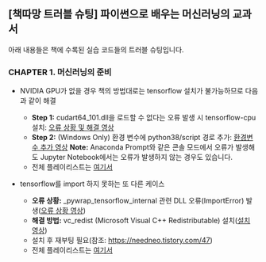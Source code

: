 ## [책따망 트러블 슈팅] 파이썬으로 배우는 머신러닝의 교과서
아래 내용들은 책에 수록된 실습 코드들의 트러블 슈팅입니다.

### CHAPTER 1. 머신러닝의 준비

* NVIDIA GPU가 없을 경우 책의 방법대로는 tensorflow 설치가 불가능하므로 다음과 같이 해결
    * **Step 1:** cudart64_101.dll을 로드할 수 없다는 오류 발생 시 tensorflow-cpu 설치: [오류 상황 및 해결 영상](https://youtu.be/sVSRIdJmYek)
    * **Step 2:** (Windows Only) 환경 변수에 python38/script 경로 추가: [환경변수 추가 영상](https://youtu.be/iDPwSHIDKXg)
    **Note:** Anaconda Prompt와 같은 콘솔 모드에서 오류가 발생해도 Jupyter Notebook에서는 오류가 발생하지 않는 경우도 있습니다.
    * 전체 플레이리스트는 [여기서](https://www.youtube.com/playlist?list=PL3vETZ0d3GBz1p69OQn7dmO04yBIa0iXz)

* tensorflow를 import 하지 못하는 또 다른 케이스
    * **오류 상황:** _pywrap_tensorflow_internal 관련 DLL 오류(ImportError) 발생([오류 상황 영상](https://youtu.be/Huejvbsa30M))
    * **해결 방법:** vc_redist (Microsoft Visual C++ Redistributable) 설치([설치 영상](https://youtu.be/5dkUATZj4no))
    * 설치 후 재부팅 필요(참조: https://needneo.tistory.com/47)
    * 전체 플레이리스트는 [여기서](https://www.youtube.com/playlist?list=PL3vETZ0d3GBwYfllUha6tVKo9U2Fsugy1)